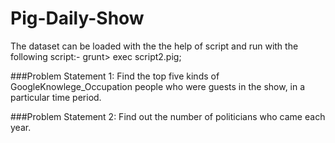 # Pig-Daily-Show

The dataset can be loaded with the the help of script and run with the following script:-
grunt> exec script2.pig;

###Problem Statement 1:
Find the top five kinds of GoogleKnowlege_Occupation people who were guests in
the show, in a particular time period.


###Problem Statement 2:
Find out the number of politicians who came each year.
